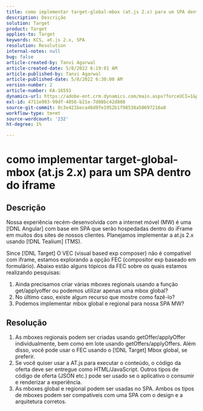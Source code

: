 ```yaml
---
title: como implementar target-global-mbox (at.js 2.x) para um SPA dentro do iframe
description: Descrição
solution: Target
product: Target
applies-to: Target
keywords: KCS, at.js 2.x, SPA
resolution: Resolution
internal-notes: null
bug: false
article-created-by: Tanvi Agarwal
article-created-date: 5/8/2022 6:19:01 AM
article-published-by: Tanvi Agarwal
article-published-date: 5/8/2022 6:30:00 AM
version-number: 2
article-number: KA-16591
dynamics-url: https://adobe-ent.crm.dynamics.com/main.aspx?forceUCI=1&pagetype=entityrecord&etn=knowledgearticle&id=423f1dbc-96ce-ec11-a7b5-00224809c101
exl-id: 4711e903-99df-4056-b21e-7d08bc42d808
source-git-commit: 0c3e421beca46d9fe1952b1f98538a50697216a0
workflow-type: tm+mt
source-wordcount: '232'
ht-degree: 1%

---
```


# como implementar target-global-mbox (at.js 2.x) para um SPA dentro do iframe

## Descrição


Nossa experiência recém-desenvolvida com a internet móvel (MW) é uma [!DNL Angular] com base em SPA que serão hospedadas dentro do iFrame em muitos dos sites de nossos clientes. Planejamos implementar a at.js 2.x usando [!DNL Tealium] (TMS).

Since [!DNL Target] O VEC (visual based exp composer) não é compatível com iframe, estamos explorando a opção FEC (compositor exp baseado em formulário). Abaixo estão alguns tópicos da FEC sobre os quais estamos realizando pesquisas:



1. Ainda precisamos criar várias mboxes regionais usando a função get/applyoffer ou podemos utilizar apenas uma mbox global?
2. No último caso, existe algum recurso que mostre como fazê-lo?
3. Podemos implementar mbox global e regional para nossa SPA MW?



## Resolução


1. As mboxes regionais podem ser criadas usando getOffer/applyOffer individualmente, bem como em lote usando getOffers/applyOffers. Além disso, você pode usar o FEC usando o [!DNL Target] Mbox global, se preferir.
2. Se você quiser usar a AT.js para executar o conteúdo, o código da oferta deve ser entregue como HTML/JavaScript. Outros tipos de código de oferta (JSON etc.) pode ser usado se o aplicativo o consumir e renderizar a experiência.
3. As mboxes global e regional podem ser usadas no SPA. Ambos os tipos de mboxes podem ser compatíveis com uma SPA com o design e a arquitetura corretos.
